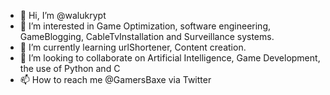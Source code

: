 - 👋 Hi, I’m @walukrypt
- 👀 I’m interested in Game Optimization, software engineering, GameBlogging, CableTvInstallation and Surveillance systems.
- 🌱 I’m currently learning urlShortener, Content creation.
- 💞️ I’m looking to collaborate on Artificial Intelligence, Game Development, the use of Python and C
- 📫 How to reach me @GamersBaxe via Twitter 

<!---
walukrypt/walukrypt is a ✨ special ✨ repository because its `README.md` (this file) appears on your GitHub profile.
You can click the Preview link to take a look at your changes.
--->
